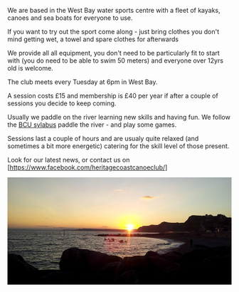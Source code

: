 We are based in the West Bay water sports centre with a fleet of kayaks, canoes and sea boats for everyone to use.

If you want to try out the sport come along - just bring clothes you don't mind getting wet, a towel and spare clothes for afterwards

We provide all all equipment, you don't need to be particularly fit to start with (you do need to be able to swim 50 meters) and everyone over 12yrs old is welcome.

The club meets every Tuesday at 6pm in West Bay.

A session costs £15 and membership is £40 per year if after a couple of sessions you decide to keep coming.

Usually we paddle on the river learning new skills and having fun. We follow the [BCU sylabus](https://www.britishcanoeing.org.uk/courses/1-star-award) paddle the river - and play some games.

Sessions last a couple of hours and are usualy quite relaxed (and sometimes a bit more energetic) catering for the skill level of those present.

Look for our latest news, or contact us on [https://www.facebook.com/heritagecoastcanoeclub/]


![alt text](Sea%20Kayak%20Sunset.jpg "Logo Title Text 1")
